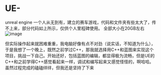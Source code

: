 # UE-
unreal engine
一个人从无到有，建立的赛车游戏，代码和文件夹有些太大了，传不上来，部分代码如上所示，仅供个人里程碑使用。
全部大小在20GB左右
![image](https://user-images.githubusercontent.com/50441062/151300563-44400723-b3e6-46a6-b1c3-49387c2aa1ae.png)

但实际操作起来就困难重重，我电脑好像有点不对劲（说实话，不知道为什么），于是我想了一个晚上，既然之前学过C++，那我就选择用C++和蓝图来实现这个项目，挑战一下自己。开始还好，包括蓝图的编辑，都显得极为流畅，但是UE的C++和之前学得C++感觉看起来一样，调试和编写起来又感觉怪怪的，啊哈哈。虽然过程完成的磕磕绊绊，但我还是坚持了下来
